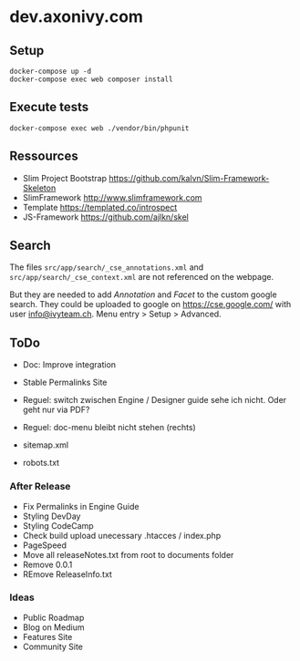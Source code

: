 # dev.axonivy.com

## Setup
	docker-compose up -d
	docker-compose exec web composer install

## Execute tests
	docker-compose exec web ./vendor/bin/phpunit

## Ressources
* Slim Project Bootstrap <https://github.com/kalvn/Slim-Framework-Skeleton>
* SlimFramework <http://www.slimframework.com>
* Template <https://templated.co/introspect>
* JS-Framework <https://github.com/ajlkn/skel>

## Search
The files `src/app/search/_cse_annotations.xml` and `src/app/search/_cse_context.xml` are not referenced on the webpage.

But they are needed to add _Annotation_ and _Facet_  to the custom google search.
They could be uploaded to google on <https://cse.google.com/> with user info@ivyteam.ch.
Menu entry > Setup > Advanced.

## ToDo

* Doc: Improve integration

* Stable Permalinks Site

* Reguel: switch zwischen Engine / Designer guide sehe ich nicht. Oder geht nur via PDF?
* Reguel: doc-menu bleibt nicht stehen (rechts)

* sitemap.xml
* robots.txt

### After Release
* Fix Permalinks in Engine Guide
* Styling DevDay
* Styling CodeCamp
* Check build upload unecessary .htacces / index.php
* PageSpeed
* Move all releaseNotes.txt from root to documents folder
* Remove 0.0.1
* REmove ReleaseInfo.txt

### Ideas
* Public Roadmap
* Blog on Medium
* Features Site
* Community Site
